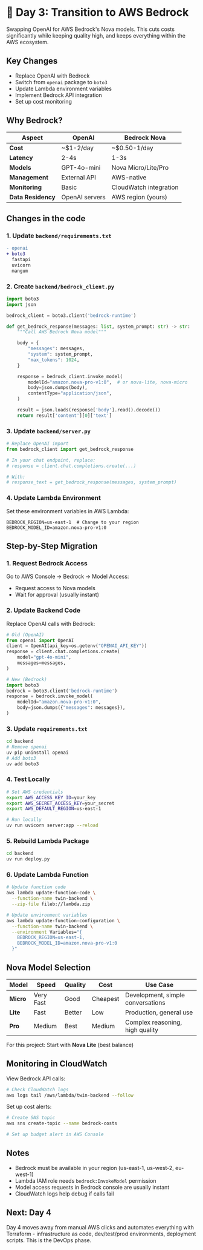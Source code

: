# 📝 Day 3: Transition to AWS Bedrock

Swapping OpenAI for AWS Bedrock's Nova models. This cuts costs significantly while keeping quality high, and keeps everything within the AWS ecosystem.

## Key Changes

- Replace OpenAI with Bedrock
- Switch from `openai` package to `boto3`
- Update Lambda environment variables
- Implement Bedrock API integration
- Set up cost monitoring

## Why Bedrock?

| Aspect             | OpenAI         | Bedrock Nova           |
| ------------------ | -------------- | ---------------------- |
| **Cost**           | ~$1-2/day      | ~$0.50-1/day           |
| **Latency**        | 2-4s           | 1-3s                   |
| **Models**         | GPT-4o-mini    | Nova Micro/Lite/Pro    |
| **Management**     | External API   | AWS-native             |
| **Monitoring**     | Basic          | CloudWatch integration |
| **Data Residency** | OpenAI servers | AWS region (yours)     |

## Changes in the code

### 1. Update `backend/requirements.txt`

```diff
- openai
+ boto3
  fastapi
  uvicorn
  mangum
```

### 2. Create `backend/bedrock_client.py`

```python
import boto3
import json

bedrock_client = boto3.client('bedrock-runtime')

def get_bedrock_response(messages: list, system_prompt: str) -> str:
    """Call AWS Bedrock Nova model"""

    body = {
        "messages": messages,
        "system": system_prompt,
        "max_tokens": 1024,
    }

    response = bedrock_client.invoke_model(
        modelId="amazon.nova-pro-v1:0",  # or nova-lite, nova-micro
        body=json.dumps(body),
        contentType="application/json",
    )

    result = json.loads(response['body'].read().decode())
    return result['content'][0]['text']
```

### 3. Update `backend/server.py`

```python
# Replace OpenAI import
from bedrock_client import get_bedrock_response

# In your chat endpoint, replace:
# response = client.chat.completions.create(...)

# With:
# response_text = get_bedrock_response(messages, system_prompt)
```

### 4. Update Lambda Environment

Set these environment variables in AWS Lambda:

```
BEDROCK_REGION=us-east-1  # Change to your region
BEDROCK_MODEL_ID=amazon.nova-pro-v1:0
```

## Step-by-Step Migration

### 1. Request Bedrock Access

Go to AWS Console → Bedrock → Model Access:

- Request access to Nova models
- Wait for approval (usually instant)

### 2. Update Backend Code

Replace OpenAI calls with Bedrock:

```python
# Old (OpenAI)
from openai import OpenAI
client = OpenAI(api_key=os.getenv("OPENAI_API_KEY"))
response = client.chat.completions.create(
    model="gpt-4o-mini",
    messages=messages,
)

# New (Bedrock)
import boto3
bedrock = boto3.client('bedrock-runtime')
response = bedrock.invoke_model(
    modelId="amazon.nova-pro-v1:0",
    body=json.dumps({"messages": messages}),
)
```

### 3. Update `requirements.txt`

```bash
cd backend
# Remove openai
uv pip uninstall openai
# Add boto3
uv add boto3
```

### 4. Test Locally

```bash
# Set AWS credentials
export AWS_ACCESS_KEY_ID=your_key
export AWS_SECRET_ACCESS_KEY=your_secret
export AWS_DEFAULT_REGION=us-east-1

# Run locally
uv run uvicorn server:app --reload
```

### 5. Rebuild Lambda Package

```bash
cd backend
uv run deploy.py
```

### 6. Update Lambda Function

```bash
# Update function code
aws lambda update-function-code \
  --function-name twin-backend \
  --zip-file fileb://lambda.zip

# Update environment variables
aws lambda update-function-configuration \
  --function-name twin-backend \
  --environment Variables="{
    BEDROCK_REGION=us-east-1,
    BEDROCK_MODEL_ID=amazon.nova-pro-v1:0
  }"
```

## Nova Model Selection

| Model     | Speed     | Quality | Cost     | Use Case                          |
| --------- | --------- | ------- | -------- | --------------------------------- |
| **Micro** | Very Fast | Good    | Cheapest | Development, simple conversations |
| **Lite**  | Fast      | Better  | Low      | Production, general use           |
| **Pro**   | Medium    | Best    | Medium   | Complex reasoning, high quality   |

For this project: Start with **Nova Lite** (best balance)

## Monitoring in CloudWatch

View Bedrock API calls:

```bash
# Check CloudWatch logs
aws logs tail /aws/lambda/twin-backend --follow
```

Set up cost alerts:

```bash
# Create SNS topic
aws sns create-topic --name bedrock-costs

# Set up budget alert in AWS Console
```

## Notes

- Bedrock must be available in your region (us-east-1, us-west-2, eu-west-1)
- Lambda IAM role needs `bedrock:InvokeModel` permission
- Model access requests in Bedrock console are usually instant
- CloudWatch logs help debug if calls fail

## Next: Day 4

Day 4 moves away from manual AWS clicks and automates everything with Terraform - infrastructure as code, dev/test/prod environments, deployment scripts. This is the DevOps phase.
